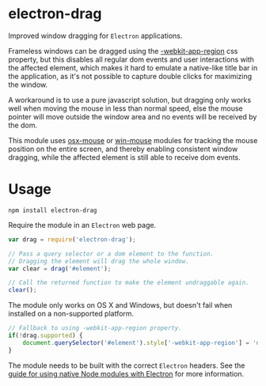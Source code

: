 # electron-drag

Improved window dragging for `Electron` applications.

Frameless windows can be dragged using the [-webkit-app-region][region] css property, but this disables all regular dom events and user interactions with the affected element, which makes it hard to emulate a native-like title bar in the application, as it's not possible to capture double clicks for maximizing the window.

A workaround is to use a pure javascript solution, but dragging only works well when moving the mouse in less than normal speed, else the mouse pointer will move outside the window area and no events will be received by the dom.

This module uses [osx-mouse][osx] or [win-mouse][win] modules for tracking the mouse position on the entire screen, and thereby enabling consistent window dragging, while the affected element is still able to receive dom events.

# Usage

	npm install electron-drag

Require the module in an `Electron` web page.

```javascript
var drag = require('electron-drag');

// Pass a query selector or a dom element to the function.
// Dragging the element will drag the whole window.
var clear = drag('#element');

// Call the returned function to make the element undraggable again.
clear();
```

The module only works on OS X and Windows, but doesn't fail when installed on a non-supported platform.

```javascript
// Fallback to using -webkit-app-region property.
if(!drag.supported) {
	document.querySelector('#element').style['-webkit-app-region'] = 'drag';
}
```

The module needs to be built with the correct `Electron` headers. See the [guide for using native Node modules with Electron][native] for more information.

[region]: https://github.com/atom/electron/blob/master/docs/api/frameless-window.md#draggable-region
[osx]: https://github.com/kapetan/osx-mouse
[win]: https://github.com/kapetan/win-mouse
[native]: https://github.com/atom/electron/blob/master/docs/tutorial/using-native-node-modules.md
